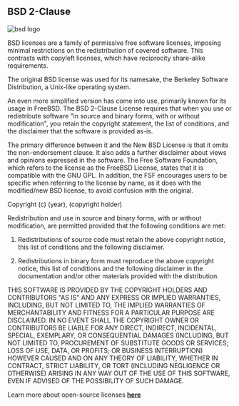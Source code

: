## BSD 2-Clause

![bsd logo](https://drive.google.com/uc?export=view&id=18hxvVFOxwO5u7at2ikr_jensfqGin6Hs)

BSD licenses are a family of permissive free software licenses, imposing minimal restrictions on the redistribution of covered software. This contrasts with copyleft licenses, which have reciprocity share-alike requirements.

The original BSD license was used for its namesake, the Berkeley Software Distribution, a Unix-like operating system.

An even more simplified version has come into use, primarily known for its usage in FreeBSD. The BSD 2-Clause License requires that when you use or redistribute software "in source and binary forms, with or without modification", you retain the copyright statement, the list of conditions, and the disclaimer that the software is provided as-is. 

The primary difference between it and the New BSD License is that it omits the non-endorsement clause. It also adds a further disclaimer about views and opinions expressed in the software. The Free Software Foundation, which refers to the license as the FreeBSD License, states that it is compatible with the GNU GPL. In addition, the FSF encourages users to be specific when referring to the license by name, as it does with the modified/new BSD license, to avoid confusion with the original.

Copyright (c) (year), (copyright holder)
  
Redistribution and use in source and binary forms, with or without modification, are permitted provided that the following conditions are met:
  
1.	Redistributions of source code must retain the above copyright notice, this list of conditions and the following disclaimer.
  
2.	Redistributions in binary form must reproduce the above copyright notice, this list of conditions and the following disclaimer in the documentation and/or other materials provided with the distribution.
  
THIS SOFTWARE IS PROVIDED BY THE COPYRIGHT HOLDERS AND CONTRIBUTORS "AS IS" AND ANY EXPRESS OR IMPLIED WARRANTIES, INCLUDING, BUT NOT LIMITED TO, THE IMPLIED WARRANTIES OF MERCHANTABILITY AND FITNESS FOR A PARTICULAR PURPOSE ARE DISCLAIMED. IN NO EVENT SHALL THE COPYRIGHT OWNER OR CONTRIBUTORS BE LIABLE FOR ANY DIRECT, INDIRECT, INCIDENTAL, SPECIAL, EXEMPLARY, OR CONSEQUENTIAL DAMAGES (INCLUDING, BUT NOT LIMITED TO, PROCUREMENT OF SUBSTITUTE GOODS OR SERVICES; LOSS OF USE, DATA, OR PROFITS; OR BUSINESS INTERRUPTION) HOWEVER CAUSED AND ON ANY THEORY OF LIABILITY, WHETHER IN CONTRACT, STRICT LIABILITY, OR TORT (INCLUDING NEGLIGENCE OR OTHERWISE) ARISING IN ANY WAY OUT OF THE USE OF THIS SOFTWARE, EVEN IF ADVISED OF THE POSSIBILITY OF SUCH DAMAGE.

Learn more about open-source licenses [**here**](https://opensource.org/licenses)

